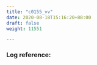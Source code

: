 ```yaml
---
title: "c0155_vv"
date: 2020-08-18T15:16:20+88:00
draft: false
weight: 11551

---
```


### Log reference: <no value>

```
